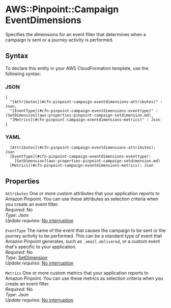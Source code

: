 # AWS::Pinpoint::Campaign EventDimensions<a name="aws-properties-pinpoint-campaign-eventdimensions"></a>

Specifies the dimensions for an event filter that determines when a campaign is sent or a journey activity is performed\.

## Syntax<a name="aws-properties-pinpoint-campaign-eventdimensions-syntax"></a>

To declare this entity in your AWS CloudFormation template, use the following syntax:

### JSON<a name="aws-properties-pinpoint-campaign-eventdimensions-syntax.json"></a>

```
{
  "[Attributes](#cfn-pinpoint-campaign-eventdimensions-attributes)" : Json,
  "[EventType](#cfn-pinpoint-campaign-eventdimensions-eventtype)" : [SetDimension](aws-properties-pinpoint-campaign-setdimension.md),
  "[Metrics](#cfn-pinpoint-campaign-eventdimensions-metrics)" : Json
}
```

### YAML<a name="aws-properties-pinpoint-campaign-eventdimensions-syntax.yaml"></a>

```
  [Attributes](#cfn-pinpoint-campaign-eventdimensions-attributes): Json
  [EventType](#cfn-pinpoint-campaign-eventdimensions-eventtype): 
    [SetDimension](aws-properties-pinpoint-campaign-setdimension.md)
  [Metrics](#cfn-pinpoint-campaign-eventdimensions-metrics): Json
```

## Properties<a name="aws-properties-pinpoint-campaign-eventdimensions-properties"></a>

`Attributes`  <a name="cfn-pinpoint-campaign-eventdimensions-attributes"></a>
One or more custom attributes that your application reports to Amazon Pinpoint\. You can use these attributes as selection criteria when you create an event filter\.  
*Required*: No  
*Type*: Json  
*Update requires*: [No interruption](https://docs.aws.amazon.com/AWSCloudFormation/latest/UserGuide/using-cfn-updating-stacks-update-behaviors.html#update-no-interrupt)

`EventType`  <a name="cfn-pinpoint-campaign-eventdimensions-eventtype"></a>
The name of the event that causes the campaign to be sent or the journey activity to be performed\. This can be a standard type of event that Amazon Pinpoint generates, such as `_email.delivered`, or a custom event that's specific to your application\.  
*Required*: No  
*Type*: [SetDimension](aws-properties-pinpoint-campaign-setdimension.md)  
*Update requires*: [No interruption](https://docs.aws.amazon.com/AWSCloudFormation/latest/UserGuide/using-cfn-updating-stacks-update-behaviors.html#update-no-interrupt)

`Metrics`  <a name="cfn-pinpoint-campaign-eventdimensions-metrics"></a>
One or more custom metrics that your application reports to Amazon Pinpoint\. You can use these metrics as selection criteria when you create an event filter\.  
*Required*: No  
*Type*: Json  
*Update requires*: [No interruption](https://docs.aws.amazon.com/AWSCloudFormation/latest/UserGuide/using-cfn-updating-stacks-update-behaviors.html#update-no-interrupt)